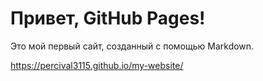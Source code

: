 # Привет, GitHub Pages! 
Это мой первый сайт, созданный с помощью Markdown.

https://percival3115.github.io/my-website/
